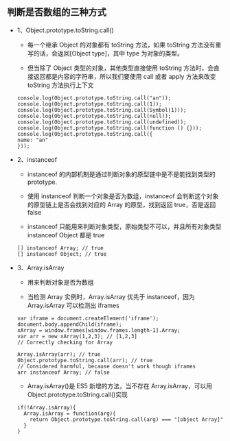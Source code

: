 ## 判断是否数组的三种方式

- 1、Object.prototype.toString.call()

  - 每一个继承 Object 的对象都有 toString 方法，如果 toString 方法没有重写的话，会返回[Object type]，其中 type 为对象的类型。

  - 但当除了 Object 类型的对象，其他类型直接使用 toString 方法时，会直接返回都是内容的字符串，所以我们要使用 call 或者 apply 方法来改变 toString 方法执行上下文

  ```
  console.log(Object.prototype.toString.call("an"));
  console.log(Object.prototype.toString.call(1));
  console.log(Object.prototype.toString.call(Symbol(1)));
  console.log(Object.prototype.toString.call(null));
  console.log(Object.prototype.toString.call(undefined));
  console.log(Object.prototype.toString.call(function () {}));
  console.log(Object.prototype.toString.call({
  name: "an"
  }));
  ```

- 2、instanceof

  - instanceof 的内部机制是通过判断对象的原型链中是不是能找到类型的 prototype.

  - 使用 instanceof 判断一个对象是否为数组，instanceof 会判断这个对象的原型链上是否会找到对应的 Array 的原型，找到返回 true，否是返回 false

  - instanceof 只能用来判断对象类型，原始类型不可以，并且所有对象类型 instanceof Object 都是 true

  ```
  [] instanceof Array; // true
  [] instanceof Object; // true
  ```

- 3、Array.isArray

  - 用来判断对象是否为数组

  - 当检测 Array 实例时，Array.isArray 优先于 instanceof，因为 Array.isArray 可以检测出 iframes

  ```
  var iframe = document.createElement('iframe');
  document.body.appendChild(iframe);
  xArray = window.frames[window.frames.length-1].Array;
  var arr = new xArray(1,2,3); // [1,2,3]
  // Correctly checking for Array

  Array.isArray(arr); // true
  Object.prototype.toString.call(arr); // true
  // Considered harmful, because doesn't work though iframes
  arr instanceof Array; // false
  ```

  - Array.isArray()是 ES5 新增的方法，当不存在 Array.isArray，可以用 Object.prototype.toString.call()实现

  ```
  if(!Array.isArray){
    Array.isArray = function(arg){
      return Object.prototype.toString.call(arg) === "[object Array]"
    }
  }
  ```
